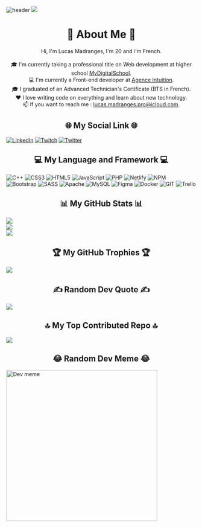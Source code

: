 ![header](https://capsule-render.vercel.app/api?type=waving&color=gradient&width=auto&height=300&desc=Web%20Developer%20at%20MyDigitalSchool%20and%20Agence%20Intuition&section=header&text=Lucas%20Madranges&fontSize=80&animation=fadeIn&fontAlignY=38&&descAlignY=56&descAlign=62)
[![](https://visitcount.itsvg.in/api?id=LucasMadranges&icon=1&color=0)](https://visitcount.itsvg.in)
<h1 align="center">💫 About Me 💫</h1>
<p align="center">
    Hi, I'm Lucas Madranges, I'm 20 and i'm French.
    <br>
    <br>
    🎓 I'm currently taking a professional title on Web development at higher school <a href="https://www.mydigitalschool.com">MyDigitalSchool</a>.
    <br>
    💻 I'm currently a Front-end developer at <a href="http://agence-intuition.fr">Agence Intuition</a>.
    <br>
    🎓 I graduated of an Advanced Technician's Certificate (BTS in French).
    <br> 
    ❤️ I love writing code on everything and learn about new technology.
    <br>
    📫 If you want to reach me : <a href="mailto:lucas.madranges.pro@icloud.com">lucas.madranges.pro@icloud.com</a>.
</p>

<h2 align="center">🌐 My Social Link 🌐</h2>

[![LinkedIn](https://img.shields.io/badge/LinkedIn-%230077B5.svg?logo=linkedin&logoColor=white)](https://linkedin.com/in/https://www.linkedin.com/in/lucas-madranges/) [![Twitch](https://img.shields.io/badge/Twitch-%239146FF.svg?logo=Twitch&logoColor=white)](https://twitch.tv/https://www.twitch.tv/babyluckyyy) [![Twitter](https://img.shields.io/badge/Twitter-%231DA1F2.svg?logo=Twitter&logoColor=white)](https://twitter.com/https://twitter.com/Lucas_Mdrg)

<h2 align="center">💻 My Language and Framework 💻</h2>

![C++](https://img.shields.io/badge/c++-%2300599C.svg?style=for-the-badge&logo=c%2B%2B&logoColor=white) ![CSS3](https://img.shields.io/badge/css3-%231572B6.svg?style=for-the-badge&logo=css3&logoColor=white) ![HTML5](https://img.shields.io/badge/html5-%23E34F26.svg?style=for-the-badge&logo=html5&logoColor=white) ![JavaScript](https://img.shields.io/badge/javascript-%23323330.svg?style=for-the-badge&logo=javascript&logoColor=%23F7DF1E) ![PHP](https://img.shields.io/badge/php-%23777BB4.svg?style=for-the-badge&logo=php&logoColor=white) ![Netlify](https://img.shields.io/badge/netlify-%23000000.svg?style=for-the-badge&logo=netlify&logoColor=#00C7B7) ![NPM](https://img.shields.io/badge/NPM-%23CB3837.svg?style=for-the-badge&logo=npm&logoColor=white) ![Bootstrap](https://img.shields.io/badge/bootstrap-%238511FA.svg?style=for-the-badge&logo=bootstrap&logoColor=white) ![SASS](https://img.shields.io/badge/SASS-hotpink.svg?style=for-the-badge&logo=SASS&logoColor=white) ![Apache](https://img.shields.io/badge/apache-%23D42029.svg?style=for-the-badge&logo=apache&logoColor=white) ![MySQL](https://img.shields.io/badge/mysql-%2300000f.svg?style=for-the-badge&logo=mysql&logoColor=white) ![Figma](https://img.shields.io/badge/figma-%23F24E1E.svg?style=for-the-badge&logo=figma&logoColor=white) ![Docker](https://img.shields.io/badge/docker-%230db7ed.svg?style=for-the-badge&logo=docker&logoColor=white) ![GIT](https://img.shields.io/badge/Git-fc6d26?style=for-the-badge&logo=git&logoColor=white) ![Trello](https://img.shields.io/badge/Trello-%23026AA7.svg?style=for-the-badge&logo=Trello&logoColor=white)

<h2 align="center">📊 My GitHub Stats 📊</h2>

![](https://github-readme-stats.vercel.app/api?username=LucasMadranges&theme=radical&hide_border=false&include_all_commits=false&count_private=true)<br/>
![](https://github-readme-streak-stats.herokuapp.com/?user=LucasMadranges&theme=radical&hide_border=false)<br/>
![](https://github-readme-stats.vercel.app/api/top-langs/?username=LucasMadranges&theme=radical&hide_border=false&include_all_commits=false&count_private=true&layout=compact)

<h2 align="center">🏆 My GitHub Trophies 🏆</h2>

![](https://github-profile-trophy.vercel.app/?username=LucasMadranges&theme=radical&no-frame=false&no-bg=false&margin-w=4)

<h2 align="center">✍️ Random Dev Quote ✍️</h2>

![](https://quotes-github-readme.vercel.app/api?type=horizontal&theme=radical)

<h2 align="center">🔝 My Top Contributed Repo 🔝</h2>

![](https://github-contributor-stats.vercel.app/api?username=LucasMadranges&limit=5&theme=radical&combine_all_yearly_contributions=true)

<h2 align="center">😂 Random Dev Meme 😂</h2>

<img src='https://randommeme-five.vercel.app/' style="height: 400px;" alt="Dev meme" align="center"/>
